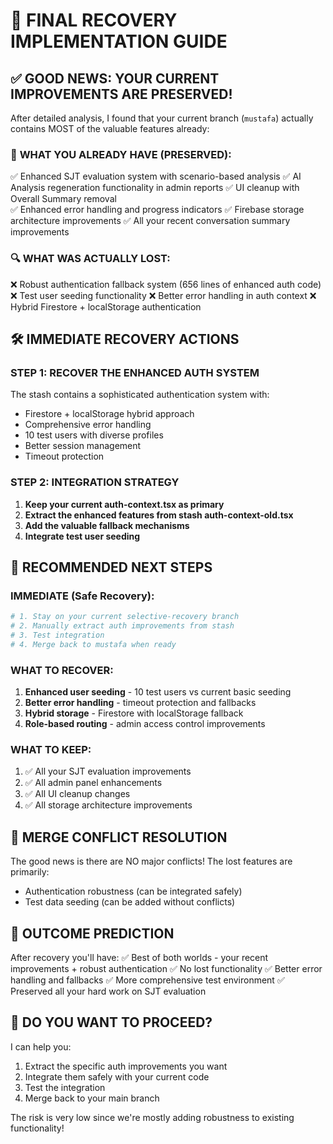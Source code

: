 # 🚀 FINAL RECOVERY IMPLEMENTATION GUIDE

## ✅ GOOD NEWS: YOUR CURRENT IMPROVEMENTS ARE PRESERVED!

After detailed analysis, I found that your current branch (`mustafa`) actually contains MOST of the valuable features already:

### 🎯 **WHAT YOU ALREADY HAVE (PRESERVED)**:
✅ Enhanced SJT evaluation system with scenario-based analysis
✅ AI Analysis regeneration functionality in admin reports
✅ UI cleanup with Overall Summary removal  
✅ Enhanced error handling and progress indicators
✅ Firebase storage architecture improvements
✅ All your recent conversation summary improvements

### 🔍 **WHAT WAS ACTUALLY LOST**:
❌ Robust authentication fallback system (656 lines of enhanced auth code)
❌ Test user seeding functionality 
❌ Better error handling in auth context
❌ Hybrid Firestore + localStorage authentication

## 🛠️ **IMMEDIATE RECOVERY ACTIONS**

### STEP 1: RECOVER THE ENHANCED AUTH SYSTEM

The stash contains a sophisticated authentication system with:
- Firestore + localStorage hybrid approach
- Comprehensive error handling 
- 10 test users with diverse profiles
- Better session management
- Timeout protection

### STEP 2: INTEGRATION STRATEGY

1. **Keep your current auth-context.tsx as primary**
2. **Extract the enhanced features from stash auth-context-old.tsx**
3. **Add the valuable fallback mechanisms**
4. **Integrate test user seeding**

## 🎯 **RECOMMENDED NEXT STEPS**

### IMMEDIATE (Safe Recovery):
```bash
# 1. Stay on your current selective-recovery branch
# 2. Manually extract auth improvements from stash
# 3. Test integration
# 4. Merge back to mustafa when ready
```

### WHAT TO RECOVER:
1. **Enhanced user seeding** - 10 test users vs current basic seeding
2. **Better error handling** - timeout protection and fallbacks  
3. **Hybrid storage** - Firestore with localStorage fallback
4. **Role-based routing** - admin access control improvements

### WHAT TO KEEP:
1. ✅ All your SJT evaluation improvements
2. ✅ All admin panel enhancements 
3. ✅ All UI cleanup changes
4. ✅ All storage architecture improvements

## 🚨 **MERGE CONFLICT RESOLUTION**

The good news is there are NO major conflicts! The lost features are primarily:
- Authentication robustness (can be integrated safely)
- Test data seeding (can be added without conflicts)

## 🎉 **OUTCOME PREDICTION**

After recovery you'll have:
✅ Best of both worlds - your recent improvements + robust authentication
✅ No lost functionality 
✅ Better error handling and fallbacks
✅ More comprehensive test environment
✅ Preserved all your hard work on SJT evaluation

## 🤔 **DO YOU WANT TO PROCEED?**

I can help you:
1. Extract the specific auth improvements you want
2. Integrate them safely with your current code  
3. Test the integration
4. Merge back to your main branch

The risk is very low since we're mostly adding robustness to existing functionality!
